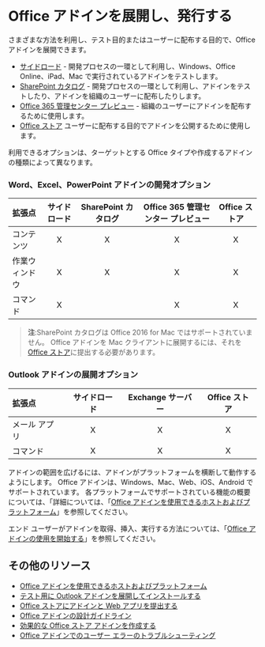 
# Office アドインを展開し、発行する


さまざまな方法を利用し、テスト目的またはユーザーに配布する目的で、Office アドインを展開できます。

- [サイドロード](../testing/create-a-network-shared-folder-catalog-for-task-pane-and-content-add-ins.md) - 開発プロセスの一環として利用し、Windows、Office Online、iPad、Mac で実行されているアドインをテストします。
- [SharePoint カタログ](publish-task-pane-and-content-add-ins-to-an-add-in-catalog.md) - 開発プロセスの一環として利用し、アドインをテストしたり、アドインを組織のユーザーに配布したりします。
- [Office 365 管理センター プレビュー](https://support.office.com/en-ie/article/Deploy-Office-Add-Ins-in-Office-365-737e8c86-be63-44d7-bf02-492fa7cd9c3f?ui=en-US&rs=en-IE&ad=IE) - 組織のユーザーにアドインを配布するために使用します。
- [Office ストア] ユーザーに配布する目的でアドインを公開するために使用します。

利用できるオプションは、ターゲットとする Office タイプや作成するアドインの種類によって異なります。

### Word、Excel、PowerPoint アドインの開発オプション

| 拡張点            | サイドロード | SharePoint カタログ | Office 365 管理センター プレビュー | Office ストア |
|:----------------|:-----------:|:------------------:|:-------------------------------:|:------------:|
| コンテンツ         | X           | X                  | X                               | X            |
| 作業ウィンドウ       | X           | X                  | X                               | X            |
| コマンド         | X           |                    | X                               | X            |

> **注**:SharePoint カタログは Office 2016 for Mac ではサポートされていません。 Office アドインを Mac クライアントに展開するには、それを [Office ストア]に提出する必要があります。    

### Outlook アドインの展開オプション

| 拡張点     | サイドロード | Exchange サーバー | Office ストア |
|:---------|:-----------:|:---------------:|:------------:|
| メール アプリ | X           | X               | X            |
| コマンド  | X           | X               | X            |

アドインの範囲を広げるには、アドインがプラットフォームを横断して動作するようにします。 Office アドインは、Windows、Mac、Web、iOS、Android でサポートされています。 各プラットフォームでサポートされている機能の概要については、「詳細については、「[Office アドインを使用できるホストおよびプラットフォーム]」を参照してください。   

エンド ユーザーがアドインを取得、挿入、実行する方法については、「[Office アドインの使用を開始する](https://support.office.com/en-ie/article/Start-using-your-Office-Add-in-82e665c4-6700-4b56-a3f3-ef5441996862?ui=en-US&rs=en-IE&ad=IE)」を参照してください。

## その他のリソース

- [Office アドインを使用できるホストおよびプラットフォーム]
- [テスト用に Outlook アドインを展開してインストールする](../outlook/testing-and-tips.md) 
- [Office ストアにアドインと Web アプリを提出する][Office ストア]
- [Office アドインの設計ガイドライン](../design/add-in-design)
- [効果的な Office ストア アドインを作成する](https://msdn.microsoft.com/en-us/library/jj635874.aspx)
- [Office アドインでのユーザー エラーのトラブルシューティング](../testing/testing-and-troubleshooting.md)

[Office ストア]: http://msdn.microsoft.com/library/ff075782-1303-4517-91cc-b3d730e9b9ae%28Office.15%29.aspx
[Office アドインを使用できるホストおよびプラットフォーム]: http://dev.office.com/add-in-availability
